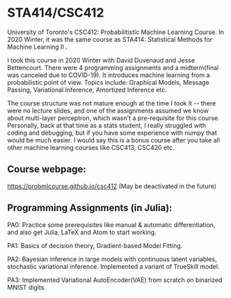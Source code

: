 # STA414/CSC412
University of Toronto's CSC412: Probabilitistic Machine Learning Course. In 2020 Winter, it was the same course as STA414: Statistical Methods for Machine Learning II .

I took this course in 2020 Winter with David Duvenaud and Jesse Bettencourt. There were 4 programming assignments and a midterm(final was canceled due to COVID-19). It introduces machine learning from a probabilistic point of view.  Topics include: Graphical Models, Message Passing, Variational Inference, Amortized Inference etc. 

The course structure was not mature enough at the time I took it -- there were no lecture slides, and one of the assignments assumed we know about multi-layer perceptron, which wasn't a pre-requisite for this course. Personally, back at that time as a stats student, I really struggled with coding and debugging, but if you have some experience with numpy that would be much easier. I would say this is a bonus course after you take all other machine learning courses like CSC413, CSC420 etc. 

## Course webpage:
https://probmlcourse.github.io/csc412 (May be deactivated in the future)


## Programming Assignments (in Julia):
PA0: Practice some prerequisites like manual & automatic differentiation, and also get Julia, LaTeX and Atom to start working.

PA1: Basics of decision theory, Gradient-based Model Fitting.

PA2: Bayesian inference in large models with continuous latent variables, stochastic variational inference. Implemented a variant of TrueSkill model.

PA3: Implemented Variational AutoEncoder(VAE) from scratch on binarized MNIST digits.


